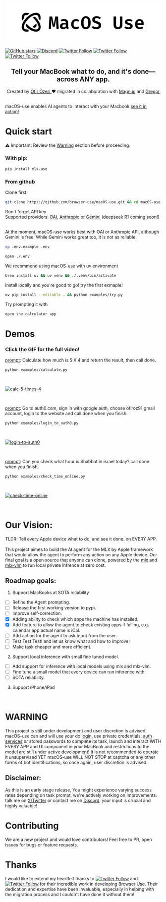 <picture>
  <img alt="Shows a black Browser Use Logo in light color mode and a white one in dark color mode." src="./static/macos-use.png"  width="full">
</picture>

<br/>

[![GitHub stars](https://img.shields.io/github/stars/browser-use/macOS-use?style=social)](https://github.com/browser-use/macOS-use/stargazers)
[![Discord](https://img.shields.io/discord/1303749220842340412?color=7289DA&label=Discord&logo=discord&logoColor=white)](https://link.browser-use.com/discord)
[![Twitter Follow](https://img.shields.io/twitter/follow/OfirOzeri?style=social)](https://x.com/OfirOzeri)
[![Twitter Follow](https://img.shields.io/twitter/follow/Gregor?style=social)](https://x.com/gregpr07)
[![Twitter Follow](https://img.shields.io/twitter/follow/Magnus?style=social)](https://x.com/mamagnus00)

<div align="center">
  <h2>Tell your MacBook what to do, and it's done—across ANY app.</h2>
  Created by <a href="https://x.com/OfirOzeri">Ofir Ozeri </a>♥️ migrated in collaboration with <a href="https://x.com/mamagnus00">Magnus</a> and <a href="https://x.com/gregpr07">Gregor</a><br> 
</div>
<br>

macOS-use enables AI agents to interact with your Macbook [see it in action!](#demos)

# Quick start

⚠️ Important: Review the [Warning](#warning) section before proceeding. <br>

### With pip:

```bash
pip install mlx-use
```

### From github

Clone first
<br>

```bash
git clone https://github.com/browser-use/macOS-use.git && cd macOS-use
```

Don't forget API key <br>Supported providers: [OAI](https://platform.openai.com/docs/quickstart), [Anthropic](https://docs.anthropic.com/en/api/admin-api/apikeys/get-api-key) or [Gemini](https://ai.google.dev/gemini-api/docs/api-key) (deepseek R1 coming soon!)

<br> At the moment, macOS-use works best with OAI or Anthropic API, although Gemini is free. While Gemini works great too, it is not as reliable.
<br>

```bash
cp .env.example .env
```

```bash
open ./.env
```

We recommend using macOS-use with uv environment
<br>

```bash
brew install uv && uv venv && ./.venv/bin/activate
```

Install locally and you're good to go! try the first exmaple!
<br>

```bash
uv pip install --editable . && python examples/try.py

```

Try prompting it with

```bash
open the calculator app
```

# Demos

<h3> Click the GIF for the full video! </h3>

[prompt](https://github.com/browser-use/macOS-use/blob/main/examples/calculate.py): Calculate how much is 5 X 4 and return the result, then call done.

```bash
python examples/calculate.py

```

<br>

[![calc-5-times-4](https://github.com/browser-use/macOS-use/blob/main/static/calc-5-X-4.gif "Click the GIF for full video!")](https://x.com/OfirOzeri/status/1883110905665433681)

<br/>

[prompt](https://github.com/browser-use/macOS-use/blob/main/examples/login_to_auth0.py): Go to auth0.com, sign in with google auth, choose ofiroz91 gmail account, login to the website and call done when you finish.

```bash
python examples/login_to_auth0.py
```

 <br>

[![login-to-auth0](https://github.com/browser-use/macOS-use/blob/main/static/login-to-auth0.gif "Click for full video")](https://x.com/OfirOzeri/status/1883455599423434966)

<br/>

[prompt](https://github.com/browser-use/macOS-use/blob/main/examples/check_time_online.py): Can you check what hour is Shabbat in israel today? call done when you finish.

```bash
python examples/check_time_online.py
```

<br>

[![check-time-online](https://github.com/browser-use/macOS-use/blob/main/static/check-time-online.gif "Click for full video")](https://x.com/OfirOzeri/status/1883109604416278552)

<br>

# Our Vision:

TLDR: Tell every Apple device what to do, and see it done. on EVERY APP.
<br><br>
This project aimes to build the AI agent for the MLX by Apple framework that would allow the agent to perform any action on any Apple device. Our final goal is a open source that anyone can clone, powered by the [mlx](https://github.com/ml-explore/mlx) and [mlx-vlm](https://github.com/Blaizzy/mlx-vlm) to run local private infrence at zero cost.

## Roadmap goals:

1. Support MacBooks at SOTA reliability

- [ ] Refine the Agent prompting.
- [ ] Release the first working version to pypi.
- [ ] Improve self-correction.
- [x] Adding ability to check which apps the machine has installed.
- [x] Add feature to allow the agent to check existing apps if failing, e.g. calendar app actual name is iCal.
- [ ] Add action for the agent to ask input from the user.
- [ ] Test Test Test! and let us know what and how to improve!
- [ ] Make task cheaper and more efficient.

2. Support local inference with small fine tuned model.

- [ ] Add support for inference with local models using mlx and mlx-vlm.
- [ ] Fine tune a small model that every device can run inference with.
- [ ] SOTA reliability.

3. Support iPhone/iPad

<br>

# WARNING

This project is still under development and user discretion is advised!
macOS-use can and will use your do [login](#demos), use private credentials, [auth services](https://github.com/browser-use/macOS-use/blob/main/examples/login_to_auth0.py) or stored passwords to complete its task, launch and interact WITH EVERY APP and UI component in your MacBook and restrictions to the model are still under active development! It is not recommended to operate it unsupervised YET
macOS-use WILL NOT STOP at captcha or any other forms of bot identifications, so once again, user discretion is advised.

## Disclaimer:

As this is an early stage release, You might experience varying success rates depending on task prompt, we're actively working on improvements. <br> talk me on [X/Twitter](https://x.com/OfirOzeri) or contact me on [Discord](https://link.browser-use.com/discord), your input is crucial and highly valuable!<br>

# Contributing

We are a new project and would love contributors! Feel free to PR, open issues for bugs or feature requests.

# Thanks

I would like to extend my heartfelt thanks to [![Twitter Follow](https://img.shields.io/twitter/follow/Gregor?style=social)](https://x.com/gregpr07) and [![Twitter Follow](https://img.shields.io/twitter/follow/Magnus?style=social)](https://x.com/mamagnus00) for their incredible work in developing Browser Use. Their dedication and expertise have been invaluable, especially in helping with the migration process and I couldn't have done it without them!
